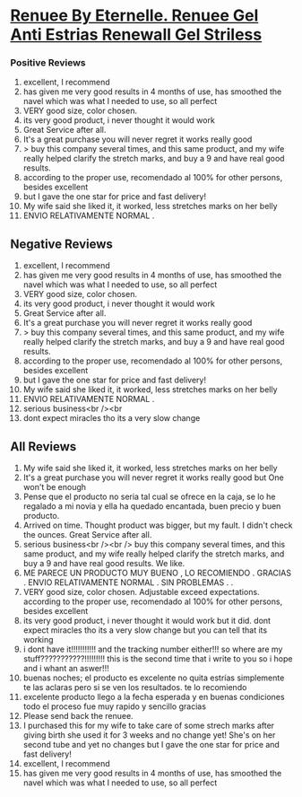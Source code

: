 # [Renuee By Eternelle. Renuee Gel Anti Estrias Renewall Gel Striless](https://products.checkmycream.com/products/Renuee-By-Eternelle.-Renuee-Gel-Anti-Estrias-Renewall-Gel-Striless.html)

### Positive Reviews

<ol>
      <li>excellent, I recommend</li>
      <li>has given me very good results in 4 months of use, has smoothed the navel which was what I needed to use, so all perfect</li>
      <li>VERY good size, color chosen.</li>
      <li>its  very good product, i never thought it would work</li>
      <li>Great Service after all.</li>
      <li>It&#x27;s a great purchase you will never regret it works really good</li>
      <li>&gt; buy this company several times, and this same product, and my wife really helped clarify the stretch marks, and buy a 9 and have real good results.</li>
      <li>according to the proper use, recomendado al 100% for other persons, besides excellent</li>
      <li>but I gave the one star for price and fast delivery!</li>
      <li>My wife said she liked it, it worked, less stretches marks on her belly</li>
      <li>ENVIO RELATIVAMENTE NORMAL .</li>
</ol>


<h2>Negative Reviews</h2>
<ol>
<li> excellent, I recommend</li>
<li> has given me very good results in 4 months of use, has smoothed the navel which was what I needed to use, so all perfect</li>
<li> VERY good size, color chosen.</li>
<li> its  very good product, i never thought it would work</li>
<li> Great Service after all.</li>
<li> It&#x27;s a great purchase you will never regret it works really good</li>
<li> &gt; buy this company several times, and this same product, and my wife really helped clarify the stretch marks, and buy a 9 and have real good results.</li>
<li> according to the proper use, recomendado al 100% for other persons, besides excellent</li>
<li> but I gave the one star for price and fast delivery!</li>
<li> My wife said she liked it, it worked, less stretches marks on her belly</li>
<li> ENVIO RELATIVAMENTE NORMAL .</li>
<li> serious business&lt;br /&gt;&lt;br</li>
<li> dont expect miracles tho its a very slow change</li>
</ol>

<h2>All Reviews</h2>

<ol>
    <li> My wife said she liked it, it worked, less stretches marks on her belly</li>
    <li> It&#x27;s a great purchase you will never regret it works really good but One won&#x27;t be enough</li>
    <li> Pense que el producto no seria tal cual se ofrece en la caja, se lo he regalado a mi novia y ella ha quedado encantada, buen precio y buen producto.</li>
    <li> Arrived on time. Thought product was bigger, but my fault. I didn&#x27;t check the ounces. Great Service after all.</li>
    <li> serious business&lt;br /&gt;&lt;br /&gt; buy this company several times, and this same product, and my wife really helped clarify the stretch marks, and buy a 9 and have real good results. We like.</li>
    <li> ME PARECE UN PRODUCTO MUY BUENO , LO RECOMIENDO . GRACIAS . ENVIO RELATIVAMENTE NORMAL . SIN PROBLEMAS . .</li>
    <li> VERY good size, color chosen. Adjustable exceed expectations. according to the proper use, recomendado al 100% for other persons, besides excellent</li>
    <li> its  very good product, i never thought it would work but it did. dont expect miracles tho its a very slow change but you can tell that its working</li>
    <li> i dont have it!!!!!!!!!!! and the tracking number either!!! so where are my stuff???????????!!!!!!!!! this is the second time that i write to you so i hope and i whant an aswer!!!</li>
    <li> buenas noches; el producto es excelente no quita estrías simplemente te las aclaras pero si se ven los resultados. te lo recomiendo</li>
    <li> excelente producto llego a la fecha esperada y en buenas condiciones todo el proceso fue muy rapido y sencillo gracias</li>
    <li> Please send back  the renuee.</li>
    <li> I purchased this for my wife to take care of some strech marks after giving birth she used it for 3 weeks and no change yet! She&#x27;s on her second tube and yet no changes but I gave the one star for price and fast delivery!</li>
    <li> excellent, I recommend</li>
    <li> has given me very good results in 4 months of use, has smoothed the navel which was what I needed to use, so all perfect</li>
</ol>




